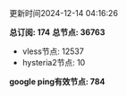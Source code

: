 更新时间2024-12-14 04:16:26

**总订阅: 174**
**总节点: 36763**
- vless节点: 12537
- hysteria2节点: 10

**google ping有效节点: 784**
